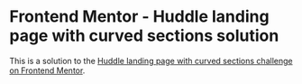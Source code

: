 # Frontend Mentor - Huddle landing page with curved sections solution

This is a solution to the [Huddle landing page with curved sections challenge on Frontend Mentor](https://www.frontendmentor.io/challenges/news-homepage-H6SWTa1MFl). 

<img alt="" src="https://github.com/gabrielmorandi/exerciseFrontend/FrontendMentor/huddle-landing-page-with-curved-sections-master/design/desktop-preview.jpg" />
